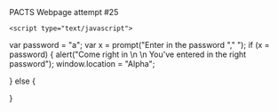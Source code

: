 
<html>
  <head>
    <meta charset="utf-8">
    <title> P.A.C.T.S. </title>
  </head>
  
 
  
  <body>
    PACTS Webpage attempt #25
    
    <script type="text/javascript">
var password = "a";
var x = prompt("Enter in the password "," ");
if (x = password) {
 alert("Come right in \n \n You've entered in the right password");
 window.location = "Alpha";

}
else {

}
</script>

    
  </body>
  </html>
  
  
    
